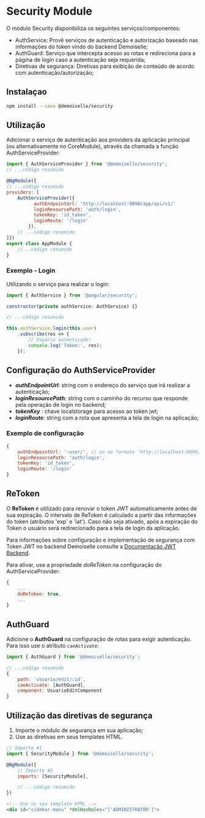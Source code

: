 # Security Module

O módulo Security disponibiliza os seguintes serviços/componentes:
* AuthService: Provê serviços de autenticação e autorização baseado nas informações do token vindo do backend Demoiselle;
* AuthGuard: Serviço que intercepta acesso as rotas e redireciona para a página de login caso a autenticação seja requerida;
* Diretivas de segurança: Diretivas para exibição de conteúdo de acordo com autenticação/autorização;


## Instalaçao

```bash
npm install --save @demoiselle/security
```


## Utilização

Adicionar o serviço de autenticação aos providers da aplicação principal (ou alternativamente no CoreModule), através da chamada a função AuthServiceProvider:

```javascript
import { AuthServiceProvider } from '@demoiselle/security';
// ...código resumido

@NgModule({
// ...código resumido
providers: [
    AuthServiceProvider({
          authEndpointUrl: 'http://localhost:9090/app/api/v1/'
          loginResourcePath: 'auth/login',
          tokenKey: 'id_token',
          loginRoute: '/login'
        }),
    // ...código resumido
]})
export class AppModule {
    //...código resumido
}
```


### Exemplo - Login

Utilizando o serviço para realizar o login:

```javascript
import { AuthService } from '@angular/security';

constructor(private authService: AuthService) {}

// ...código resumido

this.authService.login(this.user)
    .subscribe(res => {
        // Usuário autenticado!
        console.log('Token:', res);
    });
```


## Configuração do AuthServiceProvider

- **_authEndpointUrl_**: string com o endereço do serviço que irá realizar a autenticação;
- **_loginResourcePath_**: string com o caminho do recurso que responde pela operação de login no backend;
- **_tokenKey_** : chave localstorage para acesso ao token jwt;
- **_loginRoute_**: string com a rota que apresenta a tela de login na aplicação;

### Exemplo de configuração

```javascript
{
    authEndpointUrl: '~user/', // ou no formato 'http://localhost:9090/app/api/v1/'
    loginResourcePath: 'auth/login',
    tokenKey: 'id_token',
    loginRoute: '/login'
}
```

## ReToken

O **ReToken** é utilizado para renovar o token JWT automaticamente antes de sua expiração. O intervalo de ReToken é calculado a partir das informações do token (atributos 'exp' e 'iat'). Caso não seja ativado, após a expiração do Token o usuário será redirecionado para a tela de login da aplicação.

Para informações sobre configuração e implementação de segurança com Token JWT no backend Demoiselle consulte a [Documentação JWT Backend](https://demoiselle.gitbooks.io/documentacao-jee/content/jwt.html).

Para ativar, use a propriedade _doReToken_ na configuração do AuthServiceProvider:

```javascript
{
    ...
    doReToken: true,
    ...
}
```

## AuthGuard

Adicione o **AuthGuard** na configuração de rotas para exigir autenticação.
Para isso use o atributo `canActivate`:

```javascript
import { AuthGuard } from '@demoiselle/security';

// ...código resumido
{ 
    path: 'usuario/edit/:id',
    canActivate: [AuthGuard],
    component: UsuarioEditComponent 
}

```

## Utilização das diretivas de segurança

1. Importe o módulo de segurança em sua aplicação;
2. Use as diretivas em seus templates HTML.

```javascript
// Importe #1
import { SecurityModule } from '@demoiselle/security';

@NgModule({
    // Importe #2
    imports: [SecurityModule],

    // ...código resumido
})
```

```html
<!-- Use no seu template HTML -->
<div id="sidebar-menu" *dmlHasRoles="['ADMINISTRATOR']">
```
